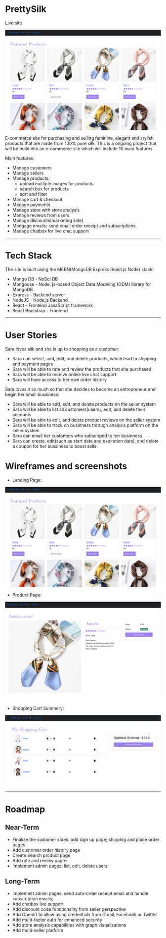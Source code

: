 # PrettySilk

[Live site](https://pretty-silk.herokuapp.com/)

![Landing Page](AssetsForReadme/HomePage.jpg)

E-commerce site for purchasing and selling feminine, elegant and stylish products that are made from 100% pure silk.
This is a ongoing project that will be build into an e-commerce site which will include 10 main features

Main features:

-   Manage customers
-   Manage sellers
-   Manage products:
    -   upload multiple images for products
    -   search box for products
    -   sort and filter
-   Manage cart & checkout
-   Manage payments
-   Manage store with store analysis
-   Manage reviews from users
-   Manage discounts(marketing side)
-   Mangage emails: send email order receipt and subscriptions
-   Manage chatbox for live chat support

---

# Tech Stack

The site is built using the MERN(MongoDB Express React.js Node) stack:

-   Mongo DB - NoSql DB
-   Mongoose - Node. js-based Object Data Modeling (ODM) library for MongoDB
-   Express - Backend server
-   NodeJS - Node.js Backend
-   React - Frontend JavaScript framework
-   React Bootstrap - Frontend

---

# User Stories

Sara loves silk and she is up to shopping as a customer:

-   Sara can select, add, edit, and delete products, which lead to shipping and payment pages
-   Sara will be able to rate and review the products that she purchased
-   Sara will be able to receive online live chat support
-   Sara will have access to her own order history

Sara loves it so much so that she decides to become an entrepreneur and begin her small bussiness:

-   Sara will be able to add, edit, and delete products on the seller system
-   Sara will be able to list all customers(users), edit, and delete their accounts
-   Sara will be able to edit, and delete product reviews on the seller system
-   Sara will be able to track on businness through analysis platform on the seller system
-   Sara can email her customers who subscriped to her businness
-   Sara can create, edit(such as start date and expiration date), and delete a coupon for her bussiness to boost sells

# Wireframes and screenshots

-   Landing Page:

![Landing Page](AssetsForReadme/HomePage.jpg)

-   Product Page:

![Product Page](AssetsForReadme/ProductPage.jpg)

-   Shopping Cart Summery:

![Cart Summery Page](AssetsForReadme/CartSummery.jpg)

---

# Roadmap

## Near-Term

-   Finalize the customer sides: add sign up page; shipping and place order pages
-   Add customer order history page
-   Create Search product page
-   Add rate and review pages
-   Implement admin pages: list, edit, delete users

## Long-Term

-   Implement admin pages: send auto-order receipt email and handle subscription emails;
-   Add chatbox live support
-   Add discount code functionality from seller perspective
-   Add OpenID to allow using credentials from Gmail, Facebook or Twitter
-   Add multi-factor auth for enhanced security
-   Add store analysis capabilities with graph visualizations
-   Add multi-seller platform
